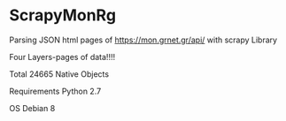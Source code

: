 # ScrapyMonRg
Parsing JSON html pages of 
                  https://mon.grnet.gr/api/  with scrapy Library


Four Layers-pages of data!!!!


Total 24665 Native Objects


Requirements 
Python 2.7


OS 
Debian 8



